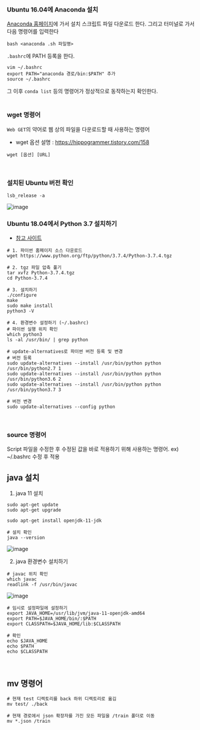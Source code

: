### Ubuntu 16.04에 Anaconda 설치
[Anaconda 홈페이지]()에 가서 설치 스크립트 파일 다운로드 한다. 그리고 터미널로 가서 다음 명령어를 입력한다
```shell
bash <anaconda .sh 파일명>
```
`.bashrc`에 PATH 등록을 한다. 
```shell
vim ~/.bashrc
export PATH="anaconda 경로/bin:$PATH" 추가
source ~/.bashrc
```
그 이후 `conda list` 등의 명령어가 정상적으로 동작하는지 확인한다.
<br><br>

### wget 명령어
`Web GET`의 약어로 웹 상의 파일을 다운로드할 때 사용하는 명령어
* wget 옵션 설명 : https://hippogrammer.tistory.com/158
```shell
wget [옵션] [URL]
```
<br>

### 설치된 Ubuntu 버전 확인
```shell
lsb_release -a
```
![image](https://user-images.githubusercontent.com/39071676/145700549-b9fd64c8-3cbf-490a-9df7-cde3228b5763.png)
<br>

### Ubuntu 18.04에서 Python 3.7 설치하기
* [참고 사이트](https://somjang.tistory.com/entry/PythonUbuntu%EC%97%90-Python-37-%EC%84%A4%EC%B9%98%ED%95%98%EA%B8%B0?category=345065)
```shell
# 1. 파이썬 홈페이지 소스 다운로드
wget https://www.python.org/ftp/python/3.7.4/Python-3.7.4.tgz

# 2. tgz 파일 압축 풀기
tar xvfz Python-3.7.4.tgz 
cd Python-3.7.4

# 3. 설치하기
./configure
make
sudo make install
python3 -V

# 4. 환경변수 설정하기 (~/.bashrc)
# 파이썬 실행 위치 확인
which python3
ls -al /usr/bin/ | grep python

# update-alternatives로 파이썬 버전 등록 및 변경
# 버전 등록
sudo update-alternatives --install /usr/bin/python python /usr/bin/python2.7 1
sudo update-alternatives --install /usr/bin/python python /usr/bin/python3.6 2
sudo update-alternatives --install /usr/bin/python python /usr/bin/python3.7 3

# 버전 변경
sudo update-alternatives --config python
```
<br>

### source 명령어
Script 파일을 수정한 후 수정된 값을 바로 적용하기 위해 사용하는 명령어. ex) ~/.bashrc 수정 후 적용
<br>

## java 설치
1. java 11 설치
```
sudo apt-get update
sudo apt-get upgrade

sudo apt-get install openjdk-11-jdk

# 설치 확인
java --version
```
![image](https://user-images.githubusercontent.com/39071676/159156578-5847ed80-ee6f-4a88-b126-1ea16c993316.png)

2. java 환경변수 설치하기
```
# javac 위치 확인
which javac
readlink -f /usr/bin/javac
```
![image](https://user-images.githubusercontent.com/39071676/159156598-a3372dce-a7d4-49c0-9c3d-736f8f4a26f2.png)

```
# 임시로 설정파일에 설정하기
export JAVA_HOME=/usr/lib/jvm/java-11-openjdk-amd64
export PATH=$JAVA_HOME/bin/:$PATH
export CLASSPATH=$JAVA_HOME/lib:$CLASSPATH

# 확인
echo $JAVA_HOME
echo $PATH
echo $CLASSPATH
```
<br>

## mv 명령어
```
# 현재 test 디렉토리를 back 하위 디렉토리로 옮김
mv test/ ./back

# 현재 경로에서 json 확장자를 가진 모든 파일을 /train 폴더로 이동
mv *.json /train
```
